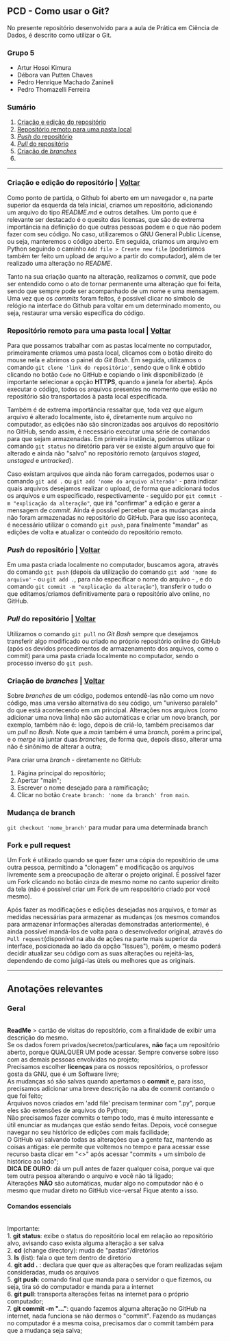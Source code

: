 ## PCD - Como usar o Git?

No presente repositório desenvolvido para a aula de Prática em Ciência de Dados, é descrito como utilizar o Git.

### Grupo 5
- Artur Hosoi Kimura
- Débora van Putten Chaves
- Pedro Henrique Machado Zanineli
- Pedro Thomazelli Ferreira

### <a name="sumario">Sumário</a>
1. [Criação e edição do repositório](#edicao)
2. [Repositório remoto para uma pasta local](#transferencia)
3. [*Push* do repositório](#push)
4. [*Pull* do repositório](#pull)
4. [Criação de *branches*](#branches)
5. 

---

### <a name="edicao">Criação e edição do repositório</a> | [Voltar](#sumario)

Como ponto de partida, o Github foi aberto em um navegador e, na parte superior da esquerda da tela inicial, criamos um repositório, adicionando um arquivo do tipo *README.md* e outros detalhes. Um ponto que é relevante ser destacado é o quesito das licensas, que são de extrema importância na definição do que outras pessoas podem e o que não podem fazer com seu código. No caso, utilizaremos o GNU General Public License, ou seja, manteremos o código aberto. Em seguida, criamos um arquivo em Python seguindo o caminho `Add file > Create new file` (poderíamos também ter feito um upload de arquivo a partir do computador), além de ter realizado uma alteração no *README*.

Tanto na sua criação quanto na alteração, realizamos o *commit*, que pode ser entendido como o ato de tornar permanente uma alteração que foi feita, sendo que sempre pode ser acompanhado de um nome e uma mensagem. Uma vez que os *commits* foram feitos, é possível clicar no símbolo de relógio na interface do Github para voltar em um determinado momento, ou seja, restaurar uma versão específica do código.

### <a name="transferencia">Repositório remoto para uma pasta local</a> | [Voltar](#sumario)

Para que possamos trabalhar com as pastas localmente no computador, primeiramente criamos uma pasta local, clicamos com o botão direito do mouse nela e abrimos o painel do *Git Bash*. Em seguida, utilizamos o comando `git clone 'link do repositório'`, sendo que o link é obtido clicando no botão `Code` no GitHub e copiando o link disponibilizado (é importante selecionar a opção __HTTPS__, quando a janela for aberta). Após executar o código, todos os arquivos presentes no momento que estão no repositório são transportados à pasta local especificada.

Também é de extrema importância ressaltar que, toda vez que algum arquivo é alterado localmente, isto é, diretamente num arquivo no computador, as edições não são sincronizadas aos arquivos do repositório no GitHub, sendo assim, é necessário executar uma série de comandos para que sejam armazenadas. Em primeira instância, podemos utilizar o comando `git status` no diretório para ver se existe algum arquivo que foi alterado e ainda não "salvo" no repositório remoto (arquivos *staged*, *unstaged* e *untracked*).

Caso existam arquivos que ainda não foram carregados, podemos usar o comando `git add .` ou `git add 'nome do arquivo alterado'` - para indicar quais arquivos desejamos realizar o upload, de forma que adicionará todos os arquivos e um especificado, respectivamente - seguido por `git commit -m "explicação da alteração"`, que irá "confirmar" a edição e gerar a mensagem de *commit*. Ainda é possível perceber que as mudanças ainda não foram armazenadas no repositório do GitHub. Para que isso aconteça, é necessário utilizar o  comando `git push`, para finalmente "mandar" as edições de volta e atualizar o conteúdo do repositório remoto.

### <a name="push">*Push* do repositório</a> | [Voltar](#sumario)

Em uma pasta criada localmente no computador, buscamos agora, através do comando `git push` (depois da utilização do comando `git add 'nome do arquivo'` - ou `git add .`, para não especificar o nome do arquivo - , e do comando `git commit -m "explicação da alteração"`), transferir o tudo o que editamos/criamos definitivamente para o repositório alvo online, no GitHub.

### <a name="pull">*Pull* do repositório</a> | [Voltar](#sumario)

Utilizamos o comando `git pull` no *Git Bash* sempre que desejamos transferir algo modificado ou criado no próprio repositório online do GitHub (após os devidos procedimentos de armazenamento dos arquivos, como o commit) para uma pasta criada localmente no computador, sendo o processo inverso do `git push`.

### <a name="branches">Criação de *branches*</a> | [Voltar](#sumario)

Sobre *branches* de um código, podemos entendê-las não como um novo código, mas uma versão alternativa do seu código, um "universo paralelo" do que está acontecendo em um principal. Alterações nos arquivos (como adicionar uma nova linha) não são automáticas e criar um novo branch, por exemplo, também não é: logo, depois de criá-lo, também precisamos dar um *pull* no *Bash*. Note que a *main* também é uma *branch*, porém a principal, e o *merge* irá juntar duas *branches*, de forma que, depois disso, alterar uma não é sinônimo de alterar a outra;

Para criar uma *branch* - diretamente no GitHub:
1. Página principal do repositório;
2. Apertar "main";
3. Escrever o nome desejado para a ramificação;
4. Clicar no botão `Create branch: 'nome da branch' from main`.

### Mudança de branch

`git checkout 'nome_branch'` para mudar para uma determinada branch

### Fork e pull request

Um Fork é utilizado quando se quer fazer uma cópia do repositório de uma outra pessoa, permitindo a "clonagem" e modificação os arquivos livremente sem a preocupação de alterar o projeto original. É possível fazer um Fork clicando no botão cinza de mesmo nome no canto superior direito da tela (não é possível criar um Fork de um respositório criado por você mesmo).

Após fazer as modificações e edições desejadas nos arquivos, e tomar as medidas necessárias para armazenar as mudanças (os mesmos comandos para armazenar informações alteradas demonstradas anteriormente), é ainda possível mandá-los de volta para o desenvolvedor original, através do `Pull request`(disponível na aba de ações na parte mais superior da interface, posicionada ao lado da opção "Issues"), porém, o mesmo poderá decidir atualizar seu código com as suas alterações ou rejeitá-las, dependendo de como julgá-las úteis ou melhores que as originais.

<hr>

## Anotações relevantes
### Geral
<br> __ReadMe__ > cartão de visitas do repositório, com a finalidade de exibir uma descrição do mesmo.
<br>Se os dados forem privados/secretos/particulares, __não__ faça um repositório aberto, porque QUALQUER UM pode acessar. Sempre converse sobre isso com as demais pessoas envolvidas no projeto;
<br>Precisamos escolher __licenças__ para os nossos repositórios, o professor gosta da GNU, que é um Software livre;
<br>As mudanças só são salvas quando apertamos o __commit__ e, para isso, precisamos adicionar uma breve descrição na aba de commit contando o que foi feito;
<br>Arquivos novos criados em 'add file' precisam terminar com ".py", porque eles são extensões de arquivos do Python;
<br>Não precisamos fazer commits o tempo todo, mas é muito interessante e útil enunciar as mudanças que estão sendo feitas. Depois, você consegue navegar no seu histórico de edições com mais facilidade;
<br>O GitHub vai salvando todas as alterações que a gente faz, mantendo as coisas antigas: ele permite que voltemos no tempo e para acessar esse recurso basta clicar em "<>" após acessar "commits + um símbolo de histórico ao lado";
<br> __DICA DE OURO__: dá um pull antes de fazer qualquer coisa, porque vai que tem outra pessoa alterando o arquivo e você não tá ligado;
<br> Alterações __NÃO__ são automáticas, mudar algo no computador não é o mesmo que mudar direto no GitHub vice-versa! Fique atento a isso.

#### Comandos essenciais
<br>Importante:
<br> 1. __git status__: exibe o status do repositório local em relação ao repositório alvo, avisando caso exista alguma alteração a ser salva
<br> 2. __cd__ (change directory): muda de "pastas"/diretórios
<br> 3. __ls__ (list): fala o que tem dentro de diretório
<br> 4. __git add .__ : declara que quer que as alterações que foram realizadas sejam consideradas, muda os arquivos
<br> 5. __git push__: comando final que manda para o servidor o que fizemos, ou seja, tira só do computador e manda para a internet
<br> 6. __git pull__: transporta alterações feitas na internet para o próprio computador;
<br> 7. __git commit -m "..."__: quando fazemos alguma alteração no GitHub na internet, nada funciona se não dermos o "commit". Fazendo as mudanças no computador é a mesma coisa, precisamos dar o commit também para que a mudança seja salva;

